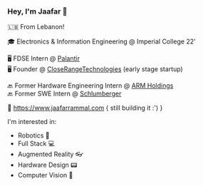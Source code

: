 ### Hey, I'm Jaafar 👋

🇱🇧 From Lebanon!

🎓 Electronics & Information Engineering @ Imperial College 22'

🖥️ FDSE Intern @ [Palantir](https://www.palantir.com)<br>
🖥️ Founder @ [CloseRangeTechnologies](https://closerangetechnologies.co.uk) (early stage startup)

🔙 Former Hardware Engineering Intern @ [ARM Holdings](https://arm.com)<br>
🔙 Former SWE Intern @ [Schlumberger](https://www.slb.com)

🔗 https://www.jaafarrammal.com { still building it :') }

I'm interested in:
- Robotics 🤖
- Full Stack 💻
- Augmented Reality 👓
- Hardware Design 📟
- Computer Vision 🎨

